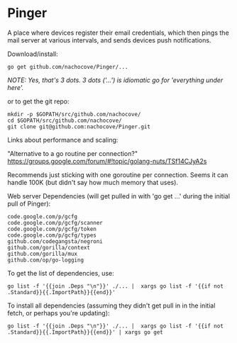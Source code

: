 Pinger
======

A place where devices register their email credentials, which
then pings the mail server at various intervals, and sends devices
push notifications.

Download/install:

```
go get github.com/nachocove/Pinger/...
```

*NOTE: Yes, that's 3 dots. 3 dots ('...') is idiomatic go for 'everything under here'.*

or to get the git repo:

```
mkdir -p $GOPATH/src/github.com/nachocove/
cd $GOPATH/src/github.com/nachocove/
git clone git@github.com:nachocove/Pinger.git
```

Links about performance and scaling:

"Alternative to a go routine per connection?" https://groups.google.com/forum/#!topic/golang-nuts/TSf14CJyA2s

Recommends just sticking with one goroutine per connection. Seems it can handle 100K (but didn't say how much memory that uses).

Web server Dependencies (will get pulled in with 'go get ...' during the initial pull of Pinger):

```
code.google.com/p/gcfg
code.google.com/p/gcfg/scanner
code.google.com/p/gcfg/token
code.google.com/p/gcfg/types
github.com/codegangsta/negroni
github.com/gorilla/context
github.com/gorilla/mux
github.com/op/go-logging
```

To get the list of dependencies, use:
```
go list -f '{{join .Deps "\n"}}' ./... |  xargs go list -f '{{if not .Standard}}{{.ImportPath}}{{end}}'
```

To install all dependencies (assuming they didn't get pull in in the initial fetch, or perhaps you're updating):
```
go list -f '{{join .Deps "\n"}}' ./... |  xargs go list -f '{{if not .Standard}}{{.ImportPath}}{{end}}' | xargs go get
```

